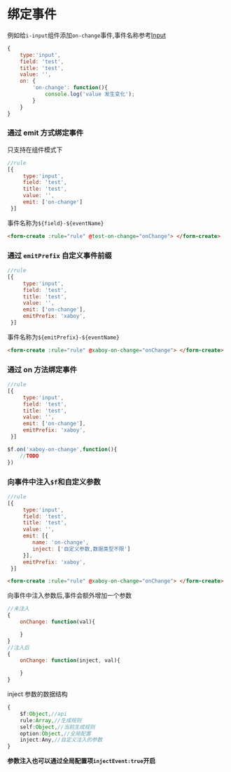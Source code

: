 # 绑定事件

例如给`i-input`组件添加`on-change`事件,事件名称参考[Input](/v2/iview/components/input.html#events)

```js
{
    type:'input',
    field: 'test',
    title: 'test',
    value: '',
    on: {
        'on-change': function(){
            console.log('value 发生变化');
        }
    }
}
```

### 通过 emit 方式绑定事件

只支持在组件模式下

```js
//rule
[{
     type:'input',
     field: 'test',
     title: 'test',
     value: '',
     emit: ['on-change']
 }]
```

事件名称为`${field}-${eventName}`
```html
<form-create :rule="rule" @test-on-change="onChange"> </form-create>
```

### 通过 `emitPrefix` 自定义事件前缀

```js
//rule
[{
     type:'input',
     field: 'test',
     title: 'test',
     value: '',
     emit: ['on-change'],
     emitPrefix: 'xaboy',
 }]
```

事件名称为`${emitPrefix}-${eventName}`
```html
<form-create :rule="rule" @xaboy-on-change="onChange"> </form-create>
```

### 通过 on 方法绑定事件 <Badge type="warn" text="1.0.2+"/>

```js
//rule
[{
     type:'input',
     field: 'test',
     title: 'test',
     value: '',
     emit: ['on-change'],
     emitPrefix: 'xaboy',
 }]
```

```js
$f.on('xaboy-on-change',function(){
    //TODO
})

```

### 向事件中注入`$f`和自定义参数

```js
//rule
[{
     type:'input',
     field: 'test',
     title: 'test',
     value: '',
     emit: [{
        name: 'on-change',
        inject: ['自定义参数,数据类型不限']
     }],
     emitPrefix: 'xaboy',
 }]
```

```html
<form-create :rule="rule" @xaboy-on-change="onChange"> </form-create>
```
向事件中注入参数后,事件会额外增加一个参数

```js
//未注入
{
    onChange: function(val){

    }
}
//注入后
{
    onChange: function(inject, val){

    }
}
```

inject 参数的数据结构
```ts
{
    $f:Object,//api
    rule:Array,//生成规则
    self:Object,//当前生成规则
    option:Object,//全局配置
    inject:Any,//自定义注入的参数
}
```

**参数注入也可以通过全局配置项`injectEvent:true`开启**